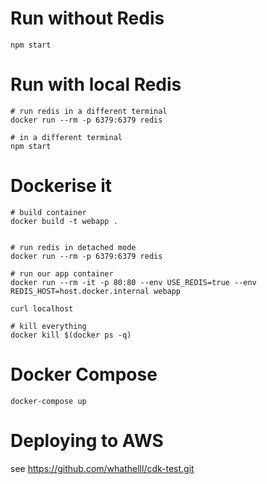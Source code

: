 

# Run without Redis
```
npm start
```

# Run with local Redis
```
# run redis in a different terminal
docker run --rm -p 6379:6379 redis

# in a different terminal
npm start 
```

# Dockerise it
```
# build container
docker build -t webapp .


# run redis in detached mode
docker run --rm -p 6379:6379 redis

# run our app container
docker run --rm -it -p 80:80 --env USE_REDIS=true --env REDIS_HOST=host.docker.internal webapp

curl localhost

# kill everything
docker kill $(docker ps -q)

```

# Docker Compose
```
docker-compose up
```

# Deploying to AWS
see https://github.com/whathelll/cdk-test.git